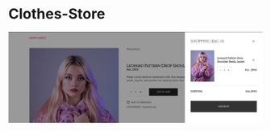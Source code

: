 # Clothes-Store

![Alt text](https://github.com/brianondemand/Clothes-Store/blob/main/screenshots/CartSection.png)
